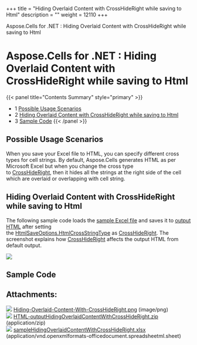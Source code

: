 +++
title = "Hiding Overlaid Content with CrossHideRight while saving to Html" 
description = "" 
weight = 12110 
+++

Aspose.Cells for .NET : Hiding Overlaid Content with CrossHideRight while saving to Html  

# Aspose.Cells for .NET : Hiding Overlaid Content with CrossHideRight while saving to Html


{{< panel title="Contents Summary" style="primary" >}}
*   1 [Possible Usage Scenarios](#HidingOverlaidContentwithCrossHideRightwhilesavingtoHtml-PossibleUsageScenarios)
*   2 [Hiding Overlaid Content with CrossHideRight while saving to Html](#HidingOverlaidContentwithCrossHideRightwhilesavingtoHtml-HidingOverlaidContentwithCrossHideRightwhilesavingtoHtml)
*   3 [Sample Code](#HidingOverlaidContentwithCrossHideRightwhilesavingtoHtml-SampleCode)
{{< /panel >}}
 

## Possible Usage Scenarios

When you save your Excel file to HTML, you can specify different cross types for cell strings. By default, Aspose.Cells generates HTML as per Microsoft Excel but when you change the cross type to [CrossHideRight](https://apireference.aspose.com/net/cells/aspose.cells/htmlcrosstype), then it hides all the strings at the right side of the cell which are overlaid or overlapping with cell string.

## Hiding Overlaid Content with CrossHideRight while saving to Html

The following sample code loads the [sample Excel file](https://docs2.aspose.com/cells/net/attachments/64456179/64716894.xlsx) and saves it to [output HTML](https://docs2.aspose.com/cells/net/attachments/64456179/64716893.zip) after setting the [HtmlSaveOptions.HtmlCrossStringType](https://apireference.aspose.com/net/cells/aspose.cells/htmlsaveoptions/properties/htmlcrossstringtype) as [CrossHideRight](https://apireference.aspose.com/net/cells/aspose.cells/htmlcrosstype). The screenshot explains how [CrossHideRight](https://apireference.aspose.com/net/cells/aspose.cells/htmlcrosstype) affects the output HTML from default output.

![](https://docs2.aspose.com/cells/net/attachments/64456179/64716892.png)

## Sample Code

## Attachments:

![](https://docs2.aspose.com/cells/net/images/icons/bullet_blue.gif) [Hiding-Overlaid-Content-With-CrossHideRight.png](https://docs2.aspose.com/cells/net/attachments/64456179/64716892.png) (image/png)  
![](https://docs2.aspose.com/cells/net/images/icons/bullet_blue.gif) [HTML-outputHidingOverlaidContentWithCrossHideRight.zip](https://docs2.aspose.com/cells/net/attachments/64456179/64716893.zip) (application/zip)  
![](https://docs2.aspose.com/cells/net/images/icons/bullet_blue.gif) [sampleHidingOverlaidContentWithCrossHideRight.xlsx](https://docs2.aspose.com/cells/net/attachments/64456179/64716894.xlsx) (application/vnd.openxmlformats-officedocument.spreadsheetml.sheet)  

